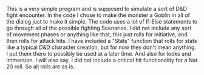 This is a very simple program and is supposed to simulate a sort of D&D fight encounter. 
In the code I chose to make the monster a Goblin in all of the dialog just to make it simple. 
The code uses a lot of If-Else statements to go through all of the possible fighting Scenarios. I did not include any sort of movement phases or anything like that, this just rolls for initiative, and then rolls for attack hits. 
I have included a "Stats" function that rolls for stats like a typical D&D character creation, but for now they don't mean anything. I put them there to possibly be used at a later time. And also for looks and immersion. 
I will also say, I did not include a critical hit functionality for a Nat 20 roll. So all rolls are as is. 
